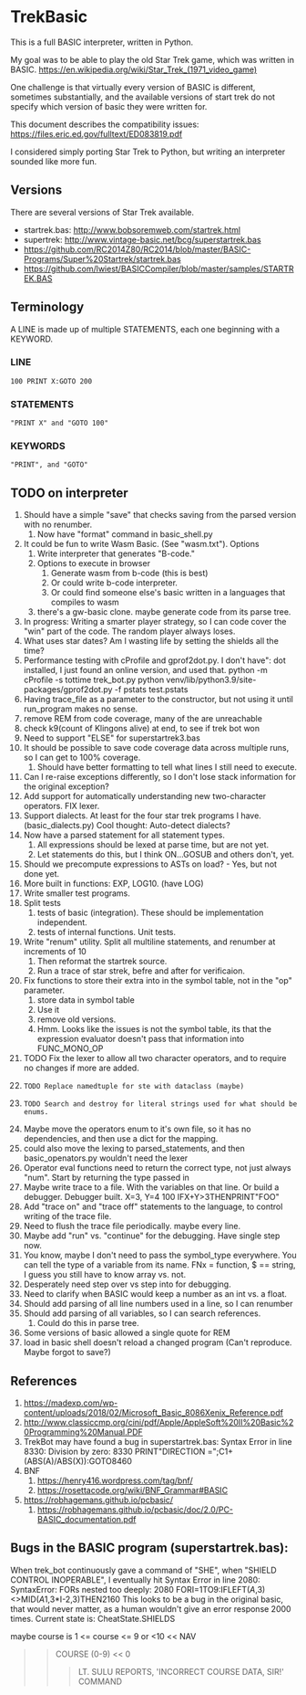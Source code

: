 # TrekBasic
This is a full BASIC interpreter, written in Python.

My goal was to be able to play the old Star Trek game, which was written in BASIC.
https://en.wikipedia.org/wiki/Star_Trek_(1971_video_game)

One challenge is that virtually every version of BASIC is different, 
sometimes substantially, and the available versions of start trek do not
specify which version of basic they were written for. 

This document describes the compatibility issues: 
https://files.eric.ed.gov/fulltext/ED083819.pdf

I considered simply porting Star Trek to Python, but 
writing an interpreter sounded like more fun.

## Versions
There are several versions of Star Trek available.

* startrek.bas: http://www.bobsoremweb.com/startrek.html
* supertrek: http://www.vintage-basic.net/bcg/superstartrek.bas
* https://github.com/RC2014Z80/RC2014/blob/master/BASIC-Programs/Super%20Startrek/startrek.bas
* https://github.com/lwiest/BASICCompiler/blob/master/samples/STARTREK.BAS


## Terminology
A LINE is made up of multiple STATEMENTS, each one beginning with a KEYWORD.

### LINE
    100 PRINT X:GOTO 200
### STATEMENTS
    "PRINT X" and "GOTO 100"
### KEYWORDS
    "PRINT", and "GOTO"

## TODO on interpreter

1. Should have a simple "save" that checks saving from the parsed version
   with no renumber.
   1. Now have "format" command in basic_shell.py
1. It could be fun to write Wasm Basic. (See "wasm.txt"). Options
    1. Write interpreter that generates "B-code."
    1. Options to execute in browser
        1. Generate wasm from b-code (this is best) 
        1. Or could write  b-code interpreter.
        1. Or could find someone else's basic written in a languages 
    that compiles to wasm
    1. there's a gw-basic clone. maybe generate code from its parse tree.
1. In progress: Writing a smarter player strategy, so I can code 
   cover the "win" part of the code. The random player always loses.
1. What uses star dates? Am I wasting life by setting the shields all 
   the time?
1. Performance testing with cProfile and gprof2dot.py. I don't have":
dot installed, I just found an online version, and used that. 
    python -m cProfile  -s tottime trek_bot.py 
    python venv/lib/python3.9/site-packages/gprof2dot.py -f pstats test.pstats
1. Having trace_file as a parameter to the constructor, but not using it until run_program makes no sense.
1. remove REM from code coverage, many of the are unreachable
1. check k9(count of Klingons alive)  at end, to see if trek bot won
1. Need to support "ELSE" for superstartrek3.bas
1. It should be possible to save code coverage data across multiple runs,
   so I can get to 100% coverage.
    1. Should have better formatting to tell what lines I still need to execute.
1. Can I re-raise exceptions differently, so I don't lose
stack information for the original exception?
1. Add support for automatically understanding new two-character operators.
    FIX lexer.
1. Support dialects. At least for the four star trek programs I have. (basic_dialects.py)
    Cool thought: Auto-detect dialects?
1. Now have a parsed statement for all statement types.
    1. All expressions should be lexed at parse time, but are not yet.
    1. Let statements do this, but I think ON...GOSUB and others don't, yet.
1.  Should we precompute expressions to ASTs on load? - Yes, but not done yet.
1. More built in functions: EXP, LOG10. (have LOG) 
1. Write smaller test programs.
1. Split tests
    1. tests of basic (integration). These should be implementation independent.
    1. tests of internal functions. Unit tests.
1. Write "renum" utility. Split all multiline statements, and renumber at increments of 10
    1. Then reformat the startrek source.
    1. Run a trace of star strek, befre and after for verificaion.
1. Fix functions to store their extra into in the symbol table, not in the "op" parameter.
    1. store data in symbol table
    2. Use it
    3. remove old versions.
    4. Hmm. Looks like the issues is not the symbol table, its that the expression evaluator doesn't
        pass that information into FUNC_MONO_OP
1. TODO Fix the lexer to allow all two character operators, and to require no changes if more are added.
1.     TODO Replace namedtuple for ste with dataclass (maybe)
1.     TODO Search and destroy for literal strings used for what should be enums.
1. Maybe move the operators enum to it's own file, so  it has no dependencies, and then use a dict
for the mapping.
1. could also move the lexing to parsed_statements, and then basic_openators.py wouldn't need the lexer
1. Operator eval functions need to return the correct type, not just always "num". Start by returning the type passed in
1. Maybe write trace to a file. With the variables on that line. Or build a debugger. Debugger built.
    X=3, Y=4
    100 IFX+Y>3THENPRINT"FOO"
1. Add "trace on" and "trace off" statements to the language, to control writing of the trace file.
1. Need to flush the trace file periodically. maybe every line.
1. Maybe add "run" vs. "continue" for the debugging. Have single step now.
1. You know, maybe I don't need to pass the symbol_type everywhere. You can tell the type of a variable
   from its name. FNx = function, $ == string, I guess you still have to know array vs. not.
1. Desperately need step over vs step into for debugging.
1. Need to clarify when BASIC would keep a number as an int vs. a float.
1. Should add parsing of all line numbers used in a line, so I can renumber
1. Should add parsing of all variables, so I can search references.
    1.  Could do this in parse tree.
1. Some versions of basic allowed a single quote for REM
1. load in basic shell doesn't reload a changed program (Can't reproduce. Maybe forgot to save?)
## References
1. https://madexp.com/wp-content/uploads/2018/02/Microsoft_Basic_8086Xenix_Reference.pdf
2. http://www.classiccmp.org/cini/pdf/Apple/AppleSoft%20II%20Basic%20Programming%20Manual.PDF
1. TrekBot may have found a bug in superstartrek.bas: Syntax Error in line 8330: Division by zero: 8330 PRINT"DIRECTION =";C1+(ABS(A)/ABS(X)):GOTO8460
1. BNF 
    1. https://henry416.wordpress.com/tag/bnf/
    1. https://rosettacode.org/wiki/BNF_Grammar#BASIC
1. https://robhagemans.github.io/pcbasic/
    1. https://robhagemans.github.io/pcbasic/doc/2.0/PC-BASIC_documentation.pdf

## Bugs in the BASIC program (superstartrek.bas):
When trek_bot continuously gave a command of "SHE", when "SHIELD CONTROL INOPERABLE",
I eventually hit
Syntax Error in line 2080: SyntaxError: FORs nested too deeply: 2080 FORI=1TO9:IFLEFT$(A$,3)<>MID$(A1$,3*I-2,3)THEN2160
This looks to be a bug in the original basic, that would never matter, as
a human wouldn't give an error response 2000 times.
Current state is:  CheatState.SHIELDS

maybe course is 1 <= course <= 9 or <10
<< NAV
>> COURSE (0-9)
<< 0
>>>    LT. SULU REPORTS, 'INCORRECT COURSE DATA, SIR!'
>> COMMAND